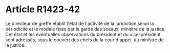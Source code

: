 # Article R1423-42

  
Le directeur de greffe établit l'état de l'activité de la juridiction selon la périodicité et le modèle fixés par le garde des sceaux, ministre de la justice. Cet état et les éventuelles observations du président et du vice-président sont adressés, sous le couvert des chefs de la cour d'appel, au ministre de la justice.